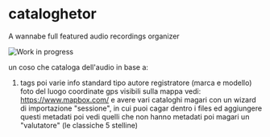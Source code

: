 # cataloghetor
A wannabe full featured audio recordings organizer

![Work in progress][wip]

un coso che cataloga dell'audio in base a:
1) tags
poi varie info standard tipo
autore
registratore (marca e modello)
foto del luogo
coordinate gps
visibili sulla mappa
vedi: https://www.mapbox.com/
e avere vari cataloghi
magari con un wizard di importazione "sessione", in cui puoi cagar dentro i files ed aggiungere questi metadati
poi vedi quelli che non hanno metadati
poi magari un "valutatore" (le classiche 5 stelline)

[wip]: http://www.pcgaragechiavari.it/wp-content/uploads/2015/04/Work-in-progress-1024x603-250x147.png "Work in Progress"